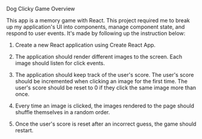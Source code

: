 Dog Clicky Game
Overview

This app is a memory game with React. This project required me to break up my application's UI into components, manage component state, and respond to user events. It's made by following up the instruction below:

1. Create a new React application using Create React App.

2. The application should render different images to the screen. Each image should listen for click events.

3. The application should keep track of the user's score. The user's score should be incremented when clicking an image for the first time. The user's score should be reset to 0 if they click the same image more than once.

4. Every time an image is clicked, the images rendered to the page should shuffle themselves in a random order.

5. Once the user's score is reset after an incorrect guess, the game should restart.
